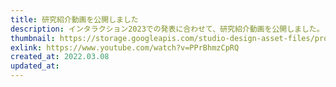 ```yaml
---
title: 研究紹介動画を公開しました
description: インタラクション2023での発表に合わせて、研究紹介動画を公開しました。
thumbnail: https://storage.googleapis.com/studio-design-asset-files/projects/bXqzm9GKOD/s-2400x1500_v-frms_webp_d5febd22-9b2a-472a-99fa-5ec6b9ac85eb.jpg
exlink: https://www.youtube.com/watch?v=PPrBhmzCpRQ
created_at: 2022.03.08
updated_at:
---
```

